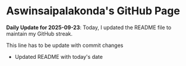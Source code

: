 # Aswinsaipalakonda's GitHub Page

**Daily Update for 2025-09-23**: Today, I updated the README file to maintain my GitHub streak.

This line has to be update with commit changes
 - Updated README with today's date 

